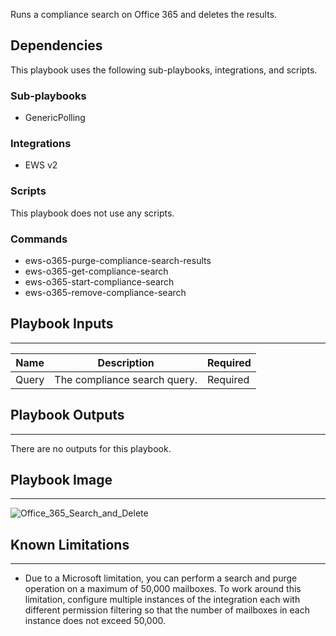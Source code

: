 Runs a compliance search on Office 365 and deletes the results.

## Dependencies
This playbook uses the following sub-playbooks, integrations, and scripts.

### Sub-playbooks
* GenericPolling

### Integrations
* EWS v2

### Scripts
This playbook does not use any scripts.

### Commands
* ews-o365-purge-compliance-search-results
* ews-o365-get-compliance-search
* ews-o365-start-compliance-search
* ews-o365-remove-compliance-search

## Playbook Inputs
---

| **Name** | **Description** |  **Required** |
| --- | --- | --- | 
| Query | The compliance search query. |  Required |

## Playbook Outputs
---
There are no outputs for this playbook.

## Playbook Image
---
![Office_365_Search_and_Delete](../../doc_files/Office_365_Search_and_Delete.png)


## Known Limitations
---
* Due to a Microsoft limitation, you can perform a search and purge operation on a maximum of 50,000 mailboxes. To work around this limitation, configure multiple instances of the integration each with different permission filtering so that the number of mailboxes in each instance does not exceed 50,000.
